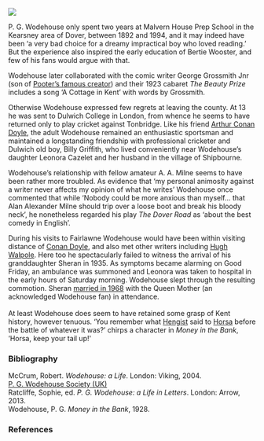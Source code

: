<a href="https://juncture-digital.org"><img src="https://juncture-digital.org/images/ve-button.png"></a>

<param ve-config title="P.G. Wodehouse (1881-1975)" author="Professor Carolyn Oulton" layout="vtl" 
banner="/images/banners/19c.jpg">

<param ve-entity eid="Q6382264" aliases="Kearsney">
<param ve-entity eid="Q179224" aliases="Dover">
<param ve-entity eid="Q936183" aliases="Tonbridge">
<param ve-entity eid="Q2695776" aliases="Shipbourne">

P. G. Wodehouse only spent two years at Malvern House Prep School in the Kearsney area of Dover, between 1892 and 1994, and it may indeed have been ‘a very bad choice for a dreamy impractical boy who loved reading.’   But the experience also inspired the early education of Bertie Wooster, and few of his fans would argue with that. 
<param ve-image url="https://upload.wikimedia.org/wikipedia/commons/c/c8/PGWodehouse.jpg" label="P.G. Wodehouse c.1904" attribution="The American Legion Weekly Volume 1, No. 17, 24 October 1919, p. 21.">

Wodehouse later collaborated with the comic writer George Grossmith Jnr (son of [Pooter’s famous creator](/19c/19c-grossmith-biography)) and their 1923 cabaret _The Beauty Prize_ includes a song ‘A Cottage in Kent’ with words by Grossmith.

Otherwise Wodehouse expressed few regrets at leaving the county. At 13 he was sent to Dulwich College in London, from whence he seems to have returned only to play cricket against Tonbridge. Like his friend [Arthur Conan Doyle](/19c/19c-conan-doyle), the adult Wodehouse remained an enthusiastic sportsman and maintained a longstanding friendship with professional cricketer and Dulwich old boy, Billy Griffith, who lived conveniently near Wodehouse’s daughter Leonora Cazelet and her husband in the village of Shipbourne. 

Wodehouse’s relationship with fellow amateur A. A. Milne seems to have been rather more troubled. As evidence that ‘my personal animosity against a writer never affects my opinion of what he writes’ Wodehouse once commented that while ‘Nobody could be more anxious than myself… that Alan Alexander Milne should trip over a loose boot and break his bloody neck’, he nonetheless regarded his play _The Dover Road_ as ‘about the best comedy in English’. 

During his visits to Fairlawne Wodehouse would have been within visiting distance of [Conan Doyle](/19c/19c-conan-doyle), and also met other writers including [Hugh Walpole]( /19c/19c-walpole-biography).  Here too he spectacularly failed to witness the arrival of his granddaughter Sheran in 1935. As symptoms became alarming on Good Friday, an ambulance was summoned and Leonora was taken to hospital in the early hours of Saturday morning. Wodehouse slept through the resulting commotion.  Sheran [married in 1968](https://www.youtube.com/watch?v=AVZ-sfRjwxw) with the Queen Mother (an acknowledged Wodehouse fan) in attendance.
<br><br>
At least Wodehouse does seem to have retained some grasp of Kent history, however tenuous. ‘You remember what [Hengist](/medieval/hengestandhorsa) said to [Horsa](/medieval/hengestandhorsa) before the battle of whatever it was?’ chirps a character in _Money in the Bank_, ‘Horsa, keep your tail up!'

### Bibliography 
McCrum, Robert. _Wodehouse: a Life_. London: Viking, 2004.   
[P. G. Wodehouse Society (UK)]( https://www.pgwodehousesociety.org.uk/)   
Ratcliffe, Sophie, ed. _P. G. Wodehouse: a Life in Letters_. London: Arrow, 2013.   
Wodehouse, P. G. _Money in the Bank_, 1928.

### References
[^ref1]: McCrum 24.
[^ref2]: To Denis Mackail 27 November 1945. Ratcliffe 375-6.
[^ref3]: Ratcliffe 325.
[^ref4]: Letter to Olive Grills 26 April 1934. Ratcliffe 244-245. 

